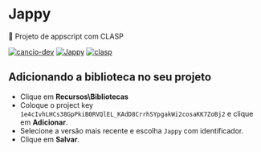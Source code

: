 # Jappy
:dog: Projeto de appscript com CLASP

[![cancio-dev](https://img.shields.io/badge/cancio--dev-website-green)](https://cancio.dev/)
[![Jappy](https://img.shields.io/badge/jappy-website-9cf)](https://jappy.cancio.dev/)
[![clasp](https://img.shields.io/badge/built%20with-clasp-4285f4.svg)](https://github.com/google/clasp)


## Adicionando a biblioteca no seu projeto

- Clique em **Recursos\Bibliotecas**
- Coloque o project key `1e4cIvhLHCs38GpPkiB0RVQlEL_KAdD8CrrhSYpgakWi2cosaKK7ZoBj2` e clique em **Adicionar**.
- Selecione a versão mais recente e escolha `Jappy` com identificador.
- Clique em **Salvar**.
